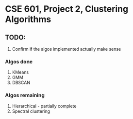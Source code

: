 # CSE 601, Project 2, Clustering Algorithms

## TODO:
1. Confirm if the algos implemented actually make sense


### Algos done
1. KMeans
2. GMM
3. DBSCAN


### Algos remaining
1. Hierarchical - partially complete
2. Spectral clustering
